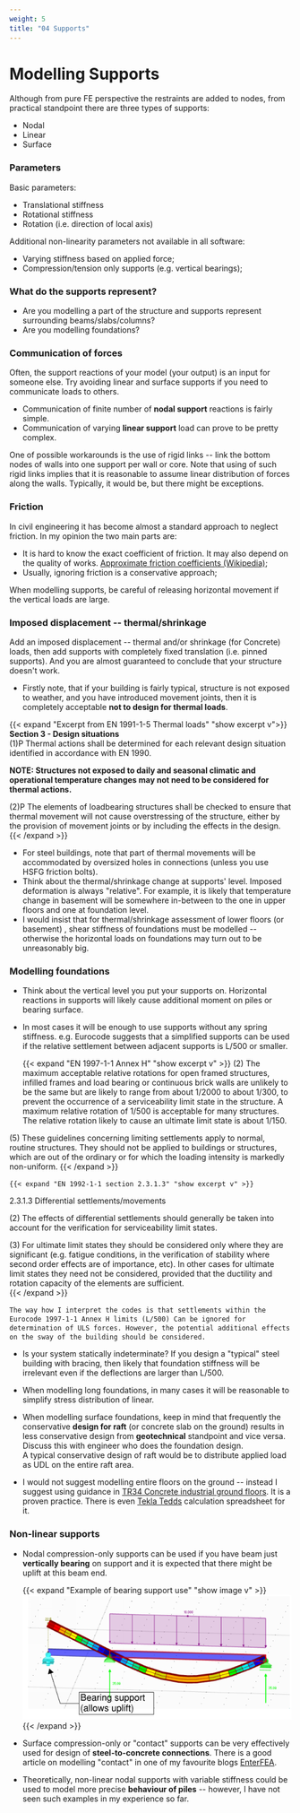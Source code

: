 ```yaml
---
weight: 5
title: "04 Supports"
---
```

# Modelling Supports

Although from pure FE perspective the restraints are added to nodes, from practical standpoint there are three types of supports:
-   Nodal
-   Linear
-   Surface

### Parameters
Basic parameters:
-   Translational stiffness
-   Rotational stiffness
-   Rotation (i.e. direction of local axis)

Additional non-linearity parameters not available in all software:
- Varying stiffness based on applied force;
- Compression/tension only supports (e.g. vertical bearings);

### What do the supports represent?

-   Are you modelling a part of the structure and supports represent
    surrounding beams/slabs/columns?
-   Are you modelling foundations?

### Communication of forces

Often, the support reactions of your model (your output) is an input for
someone else. Try avoiding linear and surface supports if you need to
communicate loads to others.
-   Communication of finite number of **nodal support** reactions is fairly
    simple.
-   Communication of varying **linear support** load can prove to be pretty
    complex.

One of possible workarounds is the use of rigid links -- link the bottom nodes of walls
into one support per wall or core. Note that using of such rigid links implies that it is reasonable to assume linear distribution of forces along the walls. Typically, it would be, but there might be exceptions.

### Friction

In civil engineering it has become almost a standard approach to neglect
friction. In my opinion the two main parts are:

-   It is hard to know the exact coefficient of friction. It may also
    depend on the quality of works. [Approximate friction coefficients (Wikipedia)](https://en.wikipedia.org/wiki/Friction#Approximate_coefficients_of_friction);
-   Usually, ignoring friction is a conservative approach;

When modelling supports, be careful of releasing horizontal movement if
the vertical loads are large.

### Imposed displacement -- thermal/shrinkage

Add an imposed displacement -- thermal and/or shrinkage (for Concrete)
loads, then add supports with completely fixed translation (i.e. pinned
supports). And you are almost guaranteed to conclude that your structure
doesn't work.

-   Firstly note, that if your building is fairly typical, structure is not exposed to weather, and you have introduced movement joints, then
    it is completely acceptable **not to design for thermal loads**.

{{< expand "Excerpt from EN 1991-1-5 Thermal loads"  "show excerpt v">}}
**Section 3 - Design situations** \
(1)P Thermal actions shall be determined for each relevant design situation identified 
in accordance with EN 1990. 
 
**NOTE: Structures not exposed to daily and seasonal climatic and operational temperature 
changes may not need to be considered for thermal actions.** 
 
(2)P The elements of loadbearing structures shall be checked to ensure that thermal 
movement will not cause overstressing of the structure, either by the provision of 
movement joints or by including the effects in the design. 
{{< /expand >}}

-   For steel buildings, note that part of thermal movements will be
    accommodated by oversized holes in connections (unless you use HSFG friction bolts).
-   Think about the thermal/shrinkage change at supports' level. Imposed
    deformation is always "relative". For example, it is likely that
    temperature change in basement will be somewhere in-between to the
    one in upper floors and one at foundation level.
-   I would insist that for thermal/shrinkage assessment of lower floors
    (or basement) , shear stiffness of foundations must be modelled --
    otherwise the horizontal loads on foundations may turn out to be
    unreasonably big.

### Modelling foundations

-   Think about the vertical level you put your supports on. Horizontal reactions in supports will likely cause additional moment on piles or bearing surface.
-   In most cases it will be enough to use supports without any spring
 stiffness. e.g. Eurocode suggests that a simplified supports can be used if the relative settlement between adjacent supports is L/500 or smaller.

    {{< expand "EN 1997-1-1 Annex H" "show excerpt v" >}}
(2) The maximum acceptable relative rotations for open framed structures, infilled frames and 
load bearing or continuous brick walls are unlikely to be the same but are likely to range from 
about 1/2000 to about 1/300, to prevent the occurrence of a serviceability limit state in the 
structure. A maximum relative rotation of 1/500 is acceptable for many structures. The relative 
rotation likely to cause an ultimate limit state is about 1/150.

(5) These guidelines concerning limiting settlements apply to normal, routine structures. They 
should not be applied to buildings or structures, which are out of the ordinary or for which the 
loading intensity is markedly non-uniform.
    {{< /expand >}}

    
    {{< expand "EN 1992-1-1 section 2.3.1.3" "show excerpt v" >}}
2.3.1.3 Differential settlements/movements 

(2)  The effects of differential settlements should generally be taken into account for the 
verification for serviceability limit states. 
    
(3)  For ultimate limit states they should be considered only where they are significant (e.g. 
fatigue conditions, in the verification of stability where second order effects are of importance, 
etc). In other cases for ultimate limit states they need not be considered, provided that the 
ductility and rotation capacity of the elements are sufficient.  
    {{< /expand >}}

    The way how I interpret the codes is that settlements within the
    Eurocode 1997-1-1 Annex H limits (L/500) Can be ignored for determination of ULS forces. However, the potential additional effects on the sway of the building should be considered.

-   Is your system statically indeterminate? If you design a "typical"
    steel building with bracing, then likely that foundation stiffness
    will be irrelevant even if the deflections are larger than L/500.
-   When modelling long foundations, in many cases it will be reasonable
    to simplify stress distribution of linear.
-   When modelling surface foundations, keep in mind that frequently the
    conservative **design for raft** (or concrete slab on the ground) results in less
    conservative design from **geotechnical** standpoint and vice versa. Discuss this with
    engineer who does the foundation design.\
    A typical conservative design of raft would be to distribute applied
    load as UDL on the entire raft area.

-   I would not suggest modelling entire floors on the ground -- instead
    I suggest using guidance in [TR34 Concrete industrial ground floors](https://www.concretebookshop.com/tr34-4th-edition---concrete-industrial-ground-floors-a-guide-to-design-and-construction---jan2018-4188-p.asp). It is a proven practice. There is even [Tekla Tedds](https://www.tekla.com/products/tekla-tedds) calculation spreadsheet
    for it.

### Non-linear supports

-   Nodal compression-only supports can be used if you have beam just **vertically bearing**
    on support and it is expected that there might be uplift at this
    beam end. 

    {{< expand "Example of bearing support use" "show image v" >}}
![Bearing support](img/bearing.png "Bearing support")
{{< /expand >}}

-   Surface compression-only or "contact" supports can be very
    effectively used for design of **steel-to-concrete connections**. There is a good article on modelling "contact" in one of my favourite blogs [EnterFEA](https://enterfea.com/when-to-ignore-contact-in-fea/).

- Theoretically, non-linear nodal supports with variable stiffness could be used
to model more precise **behaviour of piles** -- however, I have not seen
such examples in my experience so far.